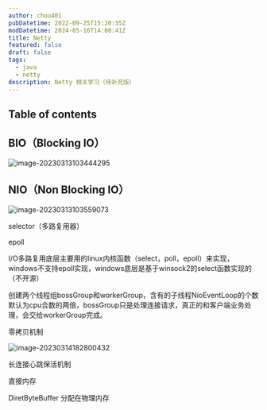 ```yaml
---
author: chou401
pubDatetime: 2022-09-25T15:20:35Z
modDatetime: 2024-05-16T14:00:41Z
title: Netty
featured: false
draft: false
tags:
  - java
  - netty
description: Netty 相关学习（待补充版）
---
```


## Table of contents

## BIO（Blocking IO）

![image-20230313103444295](https://cdn.jsdelivr.net/gh/chou401/pic-md@main/img/image-20230313103444295.png)

## NIO（Non Blocking IO）

![image-20230313103559073](https://cdn.jsdelivr.net/gh/chou401/pic-md@main/img/image-20230313103559073.png)

selector（多路复用器）

epoll

I/O多路复用底层主要用的linux内核函数（select，poll，epoll）来实现，windows不支持epoll实现，windows底层是基于winsock2的select函数实现的（不开源）

创建两个线程组bossGroup和workerGroup，含有的子线程NioEventLoop的个数默认为cpu合数的两倍，bossGroup只是处理连接请求，真正的和客户端业务处理，会交给workerGroup完成。

零拷贝机制

![image-20230314182800432](https://cdn.jsdelivr.net/gh/chou401/pic-md@main/img/image-20230314182800432.png)

长连接心跳保活机制

直接内存

DiretByteBuffer 分配在物理内存
